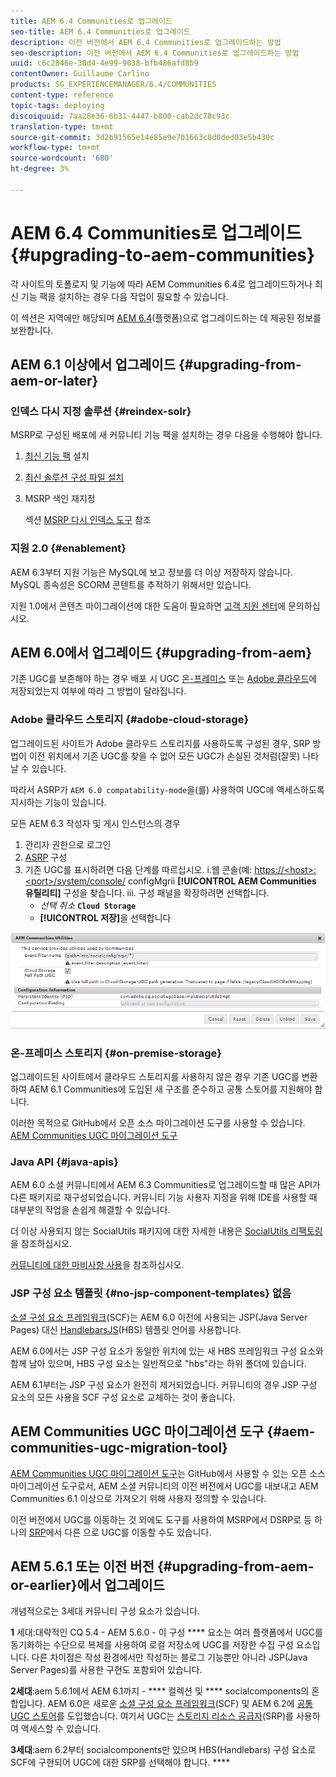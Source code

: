 ```yaml
---
title: AEM 6.4 Communities로 업그레이드
seo-title: AEM 6.4 Communities로 업그레이드
description: 이전 버전에서 AEM 6.4 Communities로 업그레이드하는 방법
seo-description: 이전 버전에서 AEM 6.4 Communities로 업그레이드하는 방법
uuid: c6c2846e-38d4-4e99-9038-bfb486afd8b9
contentOwner: Guillaume Carlino
products: SG_EXPERIENCEMANAGER/6.4/COMMUNITIES
content-type: reference
topic-tags: deploying
discoiquuid: 7aa28e36-6b31-4447-b800-cab2dc78c93c
translation-type: tm+mt
source-git-commit: 3d2b91565e14e85e9e701663c8d0ded03e5b430c
workflow-type: tm+mt
source-wordcount: '680'
ht-degree: 3%

---
```



# AEM 6.4 Communities로 업그레이드 {#upgrading-to-aem-communities}

각 사이트의 토폴로지 및 기능에 따라 AEM Communities 6.4로 업그레이드하거나 최신 기능 팩을 설치하는 경우 다음 작업이 필요할 수 있습니다.

이 섹션은 지역에만 해당되며 [AEM 6.4](../../help/sites-deploying/upgrade.md)(플랫폼)으로 업그레이드하는 데 제공된 정보를 보완합니다.

## AEM 6.1 이상에서 업그레이드 {#upgrading-from-aem-or-later}

### 인덱스 다시 지정 솔루션 {#reindex-solr}

MSRP로 구성된 배포에 새 커뮤니티 기능 팩을 설치하는 경우 다음을 수행해야 합니다.

1. [최신 기능 팩](deploy-communities.md#latestfeaturepack) 설치
2. [최신 솔루션 구성 파일 설치](msrp.md#upgrading)
3. MSRP 색인 재지정

   섹션 [MSRP 다시 인덱스 도구](msrp.md#msrp-reindex-tool) 참조

### 지원 2.0 {#enablement}

AEM 6.3부터 지원 기능은 MySQL에 보고 정보를 더 이상 저장하지 않습니다. MySQL 종속성은 SCORM 콘텐트를 추적하기 위해서만 있습니다.

지원 1.0에서 콘텐츠 마이그레이션에 대한 도움이 필요하면 [고객 지원 센터](https://helpx.adobe.com/kr/marketing-cloud/contact-support.html)에 문의하십시오.

## AEM 6.0에서 업그레이드 {#upgrading-from-aem}

기존 UGC를 보존해야 하는 경우 배포 시 UGC [온-프레미스](#on-premise-storage) 또는 [Adobe 클라우드](#adobe-cloud-storage)에 저장되었는지 여부에 따라 그 방법이 달라집니다.

### Adobe 클라우드 스토리지 {#adobe-cloud-storage}

업그레이드된 사이트가 Adobe 클라우드 스토리지를 사용하도록 구성된 경우, SRP 방법이 이전 위치에서 기존 UGC를 찾을 수 없어 모든 UGC가 손실된 것처럼(잘못) 나타날 수 있습니다.

따라서 ASRP가 `AEM 6.0 compatability-mode`을(를) 사용하여 UGC에 액세스하도록 지시하는 기능이 있습니다.

모든 AEM 6.3 작성자 및 게시 인스턴스의 경우

1. 관리자 권한으로 로그인
2. [ASRP](asrp.md) 구성
3. 기존 UGC를 표시하려면 다음 단계를 따르십시오.
i.웹 콘솔(예:
   [https://&lt;host>:&lt;port>/system/console/](http://localhost:4502/system/console/configMgr)
configMgrii **[!UICONTROL AEM Communities 유틸리티]** 구성을 찾습니다.
iii. 구성 패널을 확장하려면 선택합니다.
   * *선택 취소* **`Cloud Storage`**
   * **[!UICONTROL 저장]**&#x200B;을 선택합니다

![chlimage_1-126](assets/chlimage_1-126.png)

### 온-프레미스 스토리지 {#on-premise-storage}

업그레이드된 사이트에서 클라우드 스토리지를 사용하지 않은 경우 기존 UGC를 변환하여 AEM 6.1 Communities에 도입된 새 구조를 준수하고 공통 스토어를 지원해야 합니다.

이러한 목적으로 GitHub에서 오픈 소스 마이그레이션 도구를 사용할 수 있습니다.\
[AEM Communities UGC 마이그레이션 도구](https://github.com/Adobe-Marketing-Cloud/communities-ugc-migration)

### Java API {#java-apis}

AEM 6.0 소셜 커뮤니티에서 AEM 6.3 Communities로 업그레이드할 때 많은 API가 다른 패키지로 재구성되었습니다. 커뮤니티 기능 사용자 지정을 위해 IDE를 사용할 때 대부분의 작업을 손쉽게 해결할 수 있습니다.

더 이상 사용되지 않는 SocialUtils 패키지에 대한 자세한 내용은 [SocialUtils 리팩토링](socialutils.md)을 참조하십시오.

[커뮤니티에 대한 마비사항 사용](maven.md)을 참조하십시오.

### JSP 구성 요소 템플릿 {#no-jsp-component-templates} 없음

[소셜 구성 요소 프레임워크](scf.md)(SCF)는 AEM 6.0 이전에 사용되는 JSP(Java Server Pages) 대신 [HandlebarsJS](https://www.handlebarsjs.com/)(HBS) 템플릿 언어를 사용합니다.

AEM 6.0에서는 JSP 구성 요소가 동일한 위치에 있는 새 HBS 프레임워크 구성 요소와 함께 남아 있으며, HBS 구성 요소는 일반적으로 &quot;hbs&quot;라는 하위 폴더에 있습니다.

AEM 6.1부터는 JSP 구성 요소가 완전히 제거되었습니다. 커뮤니티의 경우 JSP 구성 요소의 모든 사용을 SCF 구성 요소로 교체하는 것이 좋습니다.

## AEM Communities UGC 마이그레이션 도구 {#aem-communities-ugc-migration-tool}

[AEM Communities UGC 마이그레이션 도구](https://github.com/Adobe-Marketing-Cloud/communities-ugc-migration)는 GitHub에서 사용할 수 있는 오픈 소스 마이그레이션 도구로서, AEM 소셜 커뮤니티의 이전 버전에서 UGC를 내보내고 AEM Communities 6.1 이상으로 가져오기 위해 사용자 정의할 수 있습니다.

이전 버전에서 UGC를 이동하는 것 외에도 도구를 사용하여 MSRP에서 DSRP로 등 하나의 [SRP](working-with-srp.md)에서 다른 으로 UGC를 이동할 수도 있습니다.

## AEM 5.6.1 또는 이전 버전 {#upgrading-from-aem-or-earlier}에서 업그레이드

개념적으로는 3세대 커뮤니티 구성 요소가 있습니다.

**1** 세대:대략적인 CQ 5.4 - AEM 5.6.0 - 이 구성  **** 요소는 여러 플랫폼에서 UGC를 동기화하는 수단으로 복제를 사용하여 로컬 저장소에 UGC를 저장한 수집 구성 요소입니다. 다른 차이점은 작성 환경에서만 작성하는 블로그 기능뿐만 아니라 JSP(Java Server Pages)를 사용한 구현도 포함되어 있습니다.

**2세대**:aem 5.6.1에서 AEM 6.1까지 -  **** 컬렉션 및  **** socialcomponents의 혼합입니다. AEM 6.0은 새로운 [소셜 구성 요소 프레임워크](scf.md)(SCF) 및 AEM 6.2에 [공통 UGC 스토어](working-with-srp.md)를 도입했습니다. 여기서 UGC는 [스토리지 리소스 공급자](srp.md)(SRP)를 사용하여 액세스할 수 있습니다.

**3세대**:aem 6.2부터 socialcomponents만 있으며 HBS(Handlebars) 구성 요소로 SCF에 구현되어 UGC에 대한 SRP를 선택해야 합니다.  **** 

